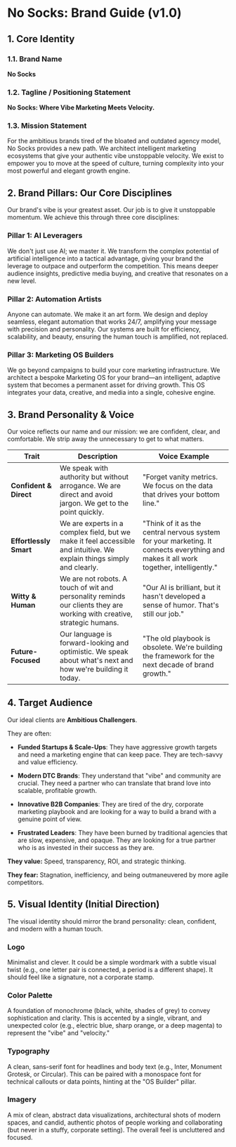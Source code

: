 # No Socks: Brand Guide (v1.0)

## 1. Core Identity

### 1.1. Brand Name
**No Socks**

### 1.2. Tagline / Positioning Statement
**No Socks: Where Vibe Marketing Meets Velocity.**

### 1.3. Mission Statement
For the ambitious brands tired of the bloated and outdated agency model, No Socks provides a new path. We architect intelligent marketing ecosystems that give your authentic vibe unstoppable velocity. We exist to empower you to move at the speed of culture, turning complexity into your most powerful and elegant growth engine.

## 2. Brand Pillars: Our Core Disciplines

Our brand's vibe is your greatest asset. Our job is to give it unstoppable momentum. We achieve this through three core disciplines:

### Pillar 1: AI Leveragers
We don't just use AI; we master it. We transform the complex potential of artificial intelligence into a tactical advantage, giving your brand the leverage to outpace and outperform the competition. This means deeper audience insights, predictive media buying, and creative that resonates on a new level.

### Pillar 2: Automation Artists
Anyone can automate. We make it an art form. We design and deploy seamless, elegant automation that works 24/7, amplifying your message with precision and personality. Our systems are built for efficiency, scalability, and beauty, ensuring the human touch is amplified, not replaced.

### Pillar 3: Marketing OS Builders
We go beyond campaigns to build your core marketing infrastructure. We architect a bespoke Marketing OS for your brand—an intelligent, adaptive system that becomes a permanent asset for driving growth. This OS integrates your data, creative, and media into a single, cohesive engine.

## 3. Brand Personality & Voice

Our voice reflects our name and our mission: we are confident, clear, and comfortable. We strip away the unnecessary to get to what matters.

| Trait | Description | Voice Example |
|-------|-------------|---------------|
| **Confident & Direct** | We speak with authority but without arrogance. We are direct and avoid jargon. We get to the point quickly. | "Forget vanity metrics. We focus on the data that drives your bottom line." |
| **Effortlessly Smart** | We are experts in a complex field, but we make it feel accessible and intuitive. We explain things simply and clearly. | "Think of it as the central nervous system for your marketing. It connects everything and makes it all work together, intelligently." |
| **Witty & Human** | We are not robots. A touch of wit and personality reminds our clients they are working with creative, strategic humans. | "Our AI is brilliant, but it hasn't developed a sense of humor. That's still our job." |
| **Future-Focused** | Our language is forward-looking and optimistic. We speak about what's next and how we're building it today. | "The old playbook is obsolete. We're building the framework for the next decade of brand growth." |

## 4. Target Audience

Our ideal clients are **Ambitious Challengers**.

They are often:

- **Funded Startups & Scale-Ups**: They have aggressive growth targets and need a marketing engine that can keep pace. They are tech-savvy and value efficiency.

- **Modern DTC Brands**: They understand that "vibe" and community are crucial. They need a partner who can translate that brand love into scalable, profitable growth.

- **Innovative B2B Companies**: They are tired of the dry, corporate marketing playbook and are looking for a way to build a brand with a genuine point of view.

- **Frustrated Leaders**: They have been burned by traditional agencies that are slow, expensive, and opaque. They are looking for a true partner who is as invested in their success as they are.

**They value:** Speed, transparency, ROI, and strategic thinking.

**They fear:** Stagnation, inefficiency, and being outmaneuvered by more agile competitors.

## 5. Visual Identity (Initial Direction)

The visual identity should mirror the brand personality: clean, confident, and modern with a human touch.

### Logo
Minimalist and clever. It could be a simple wordmark with a subtle visual twist (e.g., one letter pair is connected, a period is a different shape). It should feel like a signature, not a corporate stamp.

### Color Palette
A foundation of monochrome (black, white, shades of grey) to convey sophistication and clarity. This is accented by a single, vibrant, and unexpected color (e.g., electric blue, sharp orange, or a deep magenta) to represent the "vibe" and "velocity."

### Typography
A clean, sans-serif font for headlines and body text (e.g., Inter, Monument Grotesk, or Circular). This can be paired with a monospace font for technical callouts or data points, hinting at the "OS Builder" pillar.

### Imagery
A mix of clean, abstract data visualizations, architectural shots of modern spaces, and candid, authentic photos of people working and collaborating (but never in a stuffy, corporate setting). The overall feel is uncluttered and focused.